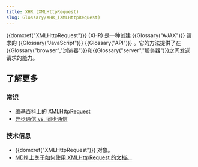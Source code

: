 ```yaml
---
title: XHR (XMLHttpRequest)
slug: Glossary/XHR_(XMLHttpRequest)
---
```

{{domxref("XMLHttpRequest")}} (XHR) 是一种创建 {{Glossary("AJAX")}} 请求的 {{Glossary("JavaScript")}} {{Glossary("API")}} 。它的方法提供了在{{Glossary("browser","浏览器")}}和{{Glossary("server","服务器")}}之间发送请求的能力。

## 了解更多

### 常识

- 维基百科上的 [XMLHttpRequest](https://zh.wikipedia.org/wiki/XMLHttpRequest)
- [异步通信 vs. 同步通信](http://peoplesofttutorial.com/difference-between-synchronous-and-asynchronous-messaging/)

### 技术信息

- {{domxref("XMLHttpRequest")}} 对象。
- [MDN 上关于如何使用 XMLHttpRequest 的文档。](/zh-CN/docs/Web/API/XMLHttpRequest/Using_XMLHttpRequest)
